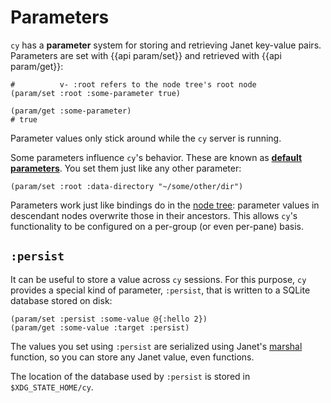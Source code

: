 # Parameters

`cy` has a **parameter** system for storing and retrieving Janet key-value pairs. Parameters are set with {{api param/set}} and retrieved with {{api param/get}}:

```janet
#          v- :root refers to the node tree's root node
(param/set :root :some-parameter true)

(param/get :some-parameter)
# true
```

Parameter values only stick around while the `cy` server is running.

Some parameters influence `cy`'s behavior. These are known as [**default parameters**](/default-parameters.md). You set them just like any other parameter:

```janet
(param/set :root :data-directory "~/some/other/dir")
```

Parameters work just like bindings do in the [node tree](/groups-and-panes.md#the-node-tree): parameter values in descendant nodes overwrite those in their ancestors. This allows `cy`'s functionality to be configured on a per-group (or even per-pane) basis.

## `:persist`

It can be useful to store a value across `cy` sessions. For this purpose, `cy` provides a special kind of parameter, `:persist`, that is written to a SQLite database stored on disk:

```janet
(param/set :persist :some-value @{:hello 2})
(param/get :some-value :target :persist)
```

The values you set using `:persist` are serialized using Janet's [marshal](https://janet-lang.org/api/index.html#marshal) function, so you can store any Janet value, even functions.

The location of the database used by `:persist` is stored in `$XDG_STATE_HOME/cy`.
